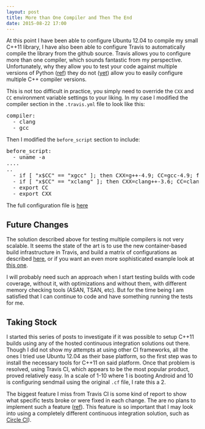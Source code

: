 ```yaml
---
layout: post
title: More than One Compiler and Then The End
date: 2015-08-22 17:00
---
```


At this point I have been able to configure Ubuntu 12.04 to compile my
small C++11 library, I have also been able to configure Travis to
automatically compile the library from the github source.
Travis allows you to configure more than one compiler, which sounds
fantastic from my perspective.  Unfortunately, why they allow you to
test your code against multiple versions of Python
([ref](http://docs.travis-ci.com/user/languages/python/)) they do not
([yet](https://github.com/travis-ci/travis-ci/issues/979))
allow you to easily configure multiple C++ compiler versions.

This is not too difficult in practice, you simply need to override the
`CXX` and `CC` environment variable settings to your liking.  In my
case I modified the compiler section in the `.travis.yml` file to look
like this:

<pre>
compiler:
  - clang
  - gcc
</pre>

Then I modified the `before_script` section to include:

<pre>
before_script:
  - uname -a
....
..
  - if [ "x$CC" == "xgcc" ]; then CXX=g++-4.9; CC=gcc-4.9; fi
  - if [ "x$CC" == "xclang" ]; then CXX=clang++-3.6; CC=clang-3.6; fi
  - export CC
  - export CXX  
</pre>

The full configuration file is [here](https://github.com/coryan/Skye/blob/1d1c6cdbb24ffd87bf0a0558bcf7038e08235d45/.travis.yml)

Future Changes
--------------

The solution described above for testing multiple compilers is not
very scalable.  It seems the state of the art is to use the new
container-based build infrastructure in Travis, and build a matrix of
configurations as described
[here](http://stackoverflow.com/questions/29312015/building-with-more-than-one-version-of-a-compiler),
or if you want an even more sophisticated example look at
[this one](https://github.com/ldionne/hana/blob/master/.travis.yml).

I will probably need such an approach when I start testing builds with
code coverage, without it, with optimizations and without them, with
different memory checking tools (ASAN, TSAN, etc).  But for the time
being I am satisfied that I can continue to code and have something
running the tests for me.

Taking Stock
------------

I started this series of posts to investigate if it was possible to
setup C++11 builds using any of the hosted continuous integration
solutions out there.  Though I did not show my attempts at using other
CI frameworks, all the ones I tried use Ubuntu 12.04 as their base
platform, so the first step was to install the necessary tools for
C++11 on said platform.
Once that problem is resolved, using Travis CI, which appears to be
the most popular product, proved relatively easy.
In a scale of 1-10 where 1 is booting Android and 10 is configuring
sendmail using the original `.cf` file, I rate this a 2.

The biggest feature I miss from Travis CI is some kind of report to
show what specific tests broke or were fixed in each change.  The are
no plans to implement such a feature
([ref](https://github.com/travis-ci/travis-ci/issues/239)).
This feature is so important that I may look into using a completely
different continuous integration solution,
such as [Circle CI](http://www.circleci.com)).



